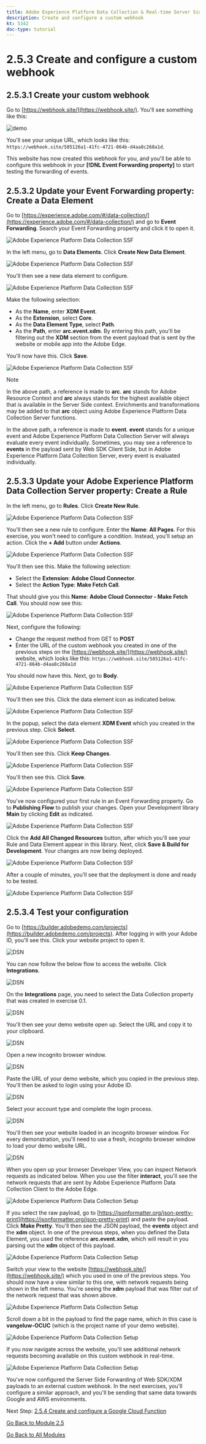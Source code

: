 ```yaml
---
title: Adobe Experience Platform Data Collection & Real-time Server Side Forwarding - Create and configure a custom webhook
description: Create and configure a custom webhook
kt: 5342
doc-type: tutorial
---
```

# 2.5.3 Create and configure a custom webhook

## 2.5.3.1 Create your custom webhook

Go to [https://webhook.site/](https://webhook.site/). You'll see something like this:

![demo](./images/webhook1.png)

You'll see your unique URL, which looks like this: `https://webhook.site/585126a1-41fc-4721-864b-d4aa8c268a1d`.

This website has now created this webhook for you, and you'll be able to configure this webhook in your **[!DNL Event Forwarding property]** to start testing the forwarding of events.

## 2.5.3.2 Update your Event Forwarding property: Create a Data Element

Go to [https://experience.adobe.com/#/data-collection/](https://experience.adobe.com/#/data-collection/) and go to **Event Forwarding**. Search your Event Forwarding property and click it to open it.

![Adobe Experience Platform Data Collection SSF](./images/prop1.png)

In the left menu, go to **Data Elements**. Click **Create New Data Element**.

![Adobe Experience Platform Data Collection SSF](./images/de1.png)

You'll then see a new data element to configure.

![Adobe Experience Platform Data Collection SSF](./images/de2.png)

Make the following selection:

- As the **Name**, enter **XDM Event**.
- As the **Extension**, select **Core**.
- As the **Data Element Type**, select **Path**.
- As the **Path**, enter **arc.event.xdm**. By entering this path, you'll be filtering out the **XDM** section from the event payload that is sent by the website or mobile app into the Adobe Edge.

You'll now have this. Click **Save**.

![Adobe Experience Platform Data Collection SSF](./images/de3.png)

>[!NOTE]
>
>In the above path, a reference is made to **arc**. **arc** stands for Adobe Resource Context and **arc** always stands for the highest available object that is available in the Server Side context. Enrichments and transformations may be added to that **arc** object using Adobe Experience Platform Data Collection Server functions.
>
>In the above path, a reference is made to **event**. **event** stands for a unique event and Adobe Experience Platform Data Collection Server will always evaluate every event individually. Sometimes, you may see a reference to **events** in the payload sent by Web SDK Client Side, but in Adobe Experience Platform Data Collection Server, every event is evaluated individually.

## 2.5.3.3 Update your Adobe Experience Platform Data Collection Server property: Create a Rule

In the left menu, go to **Rules**. Click **Create New Rule**.

![Adobe Experience Platform Data Collection SSF](./images/rl1.png)

You'll then see a new rule to configure. Enter the **Name**: **All Pages**. For this exercise, you won't need to configure a condition. Instead, you'll setup an action. Click the **+ Add** button under **Actions**.

![Adobe Experience Platform Data Collection SSF](./images/rl2.png)

You'll then see this. Make the following selection:

- Select the **Extension**: **Adobe Cloud Connector**.
- Select the **Action Type**: **Make Fetch Call**.

That should give you this **Name**: **Adobe Cloud Connector - Make Fetch Call**. You should now see this:

![Adobe Experience Platform Data Collection SSF](./images/rl4.png)

Next, configure the following:

- Change the request method from GET to **POST**
- Enter the URL of the custom webhook you created in one of the previous steps on the [https://webhook.site/](https://webhook.site/) website, which looks like this: `https://webhook.site/585126a1-41fc-4721-864b-d4aa8c268a1d`

You should now have this. Next, go to **Body**.

![Adobe Experience Platform Data Collection SSF](./images/rl6.png)

You'll then see this. Click the data element icon as indicated below.

![Adobe Experience Platform Data Collection SSF](./images/rl7.png)

In the popup, select the data element **XDM Event** which you created in the previous step. Click **Select**.

![Adobe Experience Platform Data Collection SSF](./images/rl8.png)

You'll then see this. Click **Keep Changes**.

![Adobe Experience Platform Data Collection SSF](./images/rl9.png)

You'll then see this. Click **Save**.

![Adobe Experience Platform Data Collection SSF](./images/rl10.png)

You've now configured your first rule in an Event Forwarding property. Go to **Publishing Flow** to publish your changes.
Open your Development library **Main** by clicking **Edit** as indicated.

![Adobe Experience Platform Data Collection SSF](./images/rl11.png)

Click the **Add All Changed Resources** button, after which you'll see your Rule and Data Element appear in this library. Next, click **Save & Build for Development**. Your changes are now being deployed.

![Adobe Experience Platform Data Collection SSF](./images/rl13.png)

After a couple of minutes, you'll see that the deployment is done and ready to be tested.

![Adobe Experience Platform Data Collection SSF](./images/rl14.png)

## 2.5.3.4 Test your configuration

Go to [https://builder.adobedemo.com/projects](https://builder.adobedemo.com/projects). After logging in with your Adobe ID, you'll see this. Click your website project to open it.

![DSN](../../gettingstarted/gettingstarted/images/web8.png)

You can now follow the below flow to access the website. Click **Integrations**.

![DSN](../../gettingstarted/gettingstarted/images/web1.png)

On the **Integrations** page, you need to select the Data Collection property that was created in exercise 0.1. 

![DSN](../../gettingstarted/gettingstarted/images/web2.png)

You'll then see your demo website open up. Select the URL and copy it to your clipboard.

![DSN](../../gettingstarted/gettingstarted/images/web3.png)

Open a new incognito browser window.

![DSN](../../gettingstarted/gettingstarted/images/web4.png)

Paste the URL of your demo website, which you copied in the previous step. You'll then be asked to login using your Adobe ID.

![DSN](../../gettingstarted/gettingstarted/images/web5.png)

Select your account type and complete the login process.

![DSN](../../gettingstarted/gettingstarted/images/web6.png)

You'll then see your website loaded in an incognito browser window. For every demonstration, you'll need to use a fresh, incognito browser window to load your demo website URL.

![DSN](../../gettingstarted/gettingstarted/images/web7.png)

When you open up your browser Developer View, you can inspect Network requests as indicated below. When you use the filter **interact**, you'll see the network requests that are sent by Adobe Experience Platform Data Collection Client to the Adobe Edge.

![Adobe Experience Platform Data Collection Setup](./images/hook1.png)

If you select the raw payload, go to [https://jsonformatter.org/json-pretty-print](https://jsonformatter.org/json-pretty-print) and paste the payload. Click **Make Pretty**. You'll then see the JSON payload, the **events** object and the **xdm** object. In one of the previous steps, when you defined the Data Element, you used the reference **arc.event.xdm**, which will result in you parsing out the **xdm** object of this payload.

![Adobe Experience Platform Data Collection Setup](./images/hook2.png)

Switch your view to the website [https://webhook.site/](https://webhook.site/) which you used in one of the previous steps. You should now have a view similar to this one, with network requests being shown in the left menu. You're seeing the **xdm** payload that was filter out of the network request that was shown above. 

![Adobe Experience Platform Data Collection Setup](./images/hook3.png)

Scroll down a bit in the payload to find the page name, which in this case is **vangeluw-OCUC** (which is the project name of your demo website).

![Adobe Experience Platform Data Collection Setup](./images/hook4.png)

If you now navigate across the website, you'll see additional network requests becoming available on this custom webhook in real-time.

![Adobe Experience Platform Data Collection Setup](./images/hook5.png)

You've now configured the Server Side Forwarding of Web SDK/XDM payloads to an external custom webhook. In the next exercises, you'll configure a similar approach, and you'll be sending that same data towards Google and AWS environments.

Next Step: [2.5.4 Create and configure a Google Cloud Function](./ex4.md)

[Go Back to Module 2.5](./aep-data-collection-ssf.md)

[Go Back to All Modules](./../../../overview.md)
